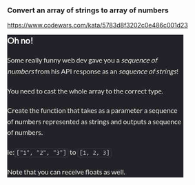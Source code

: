 ### Convert an array of strings to array of numbers

https://www.codewars.com/kata/5783d8f3202c0e486c001d23

![description](./description.jpg "Description")
